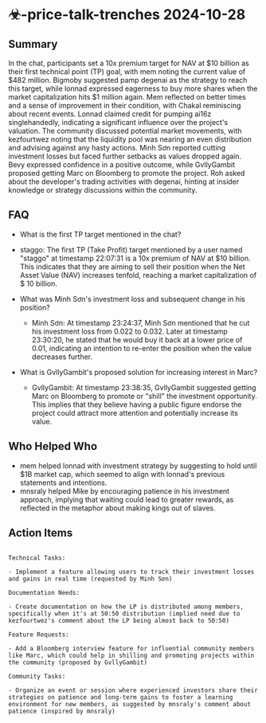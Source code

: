 # ☣-price-talk-trenches 2024-10-28

## Summary

In the chat, participants set a 10x premium target for NAV
at $10 billion as their first technical point (TP) goal, with mem noting the current value of $482 million. Bigmoby
suggested pamp degenai as the strategy to reach this target, while lonnad expressed eagerness to buy more shares when
the market capitalization hits $1 million again. Mem reflected on better times and a sense of improvement in their
condition, with Chakal reminiscing about recent events. Lonnad claimed credit for pumping ai16z singlehandedly,
indicating a significant influence over the project's valuation. The community discussed potential market movements,
with kezfourtwez noting that the liquidity pool was nearing an even distribution and advising against any hasty actions.
Minh Sơn reported cutting investment losses but faced further setbacks as values dropped again. Bevy expressed
confidence in a positive outcome, while GvllyGambit proposed getting Marc on Bloomberg to promote the project. Roh asked
about the developer's trading activities with degenai, hinting at insider knowledge or strategy discussions within the
community.

## FAQ

- What is the first TP target mentioned in the chat?
- staggo: The first TP (Take Profit) target mentioned by a user named "staggo" at timestamp 22:07:31 is a 10x premium of
  NAV
  at $10 billion. This indicates that they are aiming to sell their position when the Net Asset Value (NAV) increases tenfold, reaching a market capitalization of $
  10 billion.

- What was Minh Sơn's investment loss and subsequent change in his position?

    - Minh Sơn: At timestamp 23:24:37, Minh Sơn mentioned that he cut his investment loss from 0.022 to 0.032. Later at
      timestamp 23:30:20, he stated that he would buy it back at a lower price of 0.01, indicating an intention to
      re-enter the position when the value decreases further.

- What is GvllyGambit's proposed solution for increasing interest in Marc?
    - GvllyGambit: At timestamp 23:38:35, GvllyGambit suggested getting Marc on Bloomberg to promote or "shill" the
      investment opportunity. This implies that they believe having a public figure endorse the project could attract
      more attention and potentially increase its value.

## Who Helped Who

- mem helped lonnad with investment strategy by suggesting to hold until $1B market cap, which seemed to align with
  lonnad's previous statements and intentions.
- mnsraly helped Mike by encouraging patience in his investment approach, implying that waiting could lead to greater rewards, as reflected in the metaphor about making kings out of slaves.

## Action Items

```

Technical Tasks:

- Implement a feature allowing users to track their investment losses and gains in real time (requested by Minh Sơn)

Documentation Needs:

- Create documentation on how the LP is distributed among members, specifically when it's at 50:50 distribution (implied need due to kezfourtwez's comment about the LP being almost back to 50:50)

Feature Requests:

- Add a Bloomberg interview feature for influential community members like Marc, which could help in shilling and promoting projects within the community (proposed by GvllyGambit)

Community Tasks:

- Organize an event or session where experienced investors share their strategies on patience and long-term gains to foster a learning environment for new members, as suggested by mnsraly's comment about patience (inspired by mnsraly)

```
